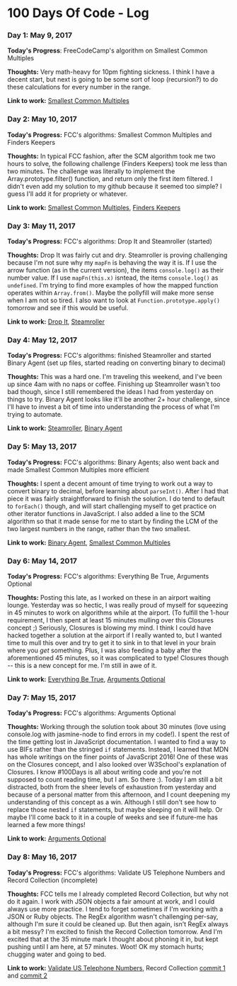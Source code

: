 # 100 Days Of Code - Log

### Day 1: May 9, 2017

**Today's Progress**: FreeCodeCamp's algorithm on Smallest Common Multiples

**Thoughts:** Very math-heavy for 10pm fighting sickness. I think I have a decent start, but next is going to be some sort of loop (recursion?) to do these calculations for every number in the range.

**Link to work:** [Smallest Common Multiples](https://github.com/krantzinator/freecodecamp-course/tree/master/fed-algorithms/smallest-common-multiple)


### Day 2: May 10, 2017

**Today's Progress:** FCC's algorithms: Smallest Common Multiples and Finders Keepers

**Thoughts:** In typical FCC fashion, after the SCM algorithm took me two hours to solve, the following challenge (Finders Keepers) took me less than two minutes. The challenge was literally to implement the Array.prototype.filter() function, and return only the first item filtered. I didn't even add my solution to my github because it seemed too simple? I guess I'll add it for propriety or whatever.

**Link to work:** [Smallest Common Multiples](https://github.com/krantzinator/freecodecamp-course/tree/master/fed-algorithms/smallest-common-multiple), [Finders Keepers](https://github.com/krantzinator/freecodecamp-course/tree/master/fed-algorithms/finders-keepers)

### Day 3: May 11, 2017

**Today's Progress:** FCC's algorithms: Drop It and Steamroller (started)

**Thoughts:** Drop It was fairly cut and dry. Steamroller is proving challenging because I'm not sure why my `mapFn` is behaving the way it is. If I use the arrow function (as in the current version), the items `console.log()` as their number value. If I use `mapFn(this.x)` isntead, the items `console.log()` as `undefined`. I'm trying to find more examples of how the mapped function operates within `Array.from()`. Maybe the pollyfill will make more sense when I am not so tired. I also want to look at `Function.prototype.apply()` tomorrow and see if this would be useful.

**Link to work:** [Drop It](https://github.com/krantzinator/freecodecamp-course/tree/master/fed-algorithms/drop-it), [Steamroller](https://github.com/krantzinator/freecodecamp-course/tree/master/fed-algorithms/steamroller)

### Day 4: May 12, 2017

**Today's Progress:** FCC's algorithms: finished Steamroller and started Binary Agent (set up files, started reading on converting binary to decimal)

**Thoughts:** This was a hard one. I'm traveling this weekend, and I've been up since 4am with no naps or coffee. Finishing up Steamroller wasn't too bad though, since I still remembered the ideas I had from yesterday on things to try. Binary Agent looks like it'll be another 2+ hour challenge, since I'll have to invest a bit of time into understanding the process of what I'm trying to automate.

**Link to work:** [Steamroller](https://github.com/krantzinator/freecodecamp-course/tree/master/fed-algorithms/steamroller), [Binary Agent](https://github.com/krantzinator/freecodecamp-course/tree/master/fed-algorithms/binary-agents)

### Day 5: May 13, 2017

**Today's Progress:** FCC's algorithms: Binary Agents; also went back and made Smallest Common Multiples more efficient

**Thoughts:** I spent a decent amount of time trying to work out a way to convert binary to decimal, before learning about `parseInt()`. After I had that piece it was fairly straightforward to finish the solution. I do tend to default to `forEach()` though, and will start challenging myself to get practice on other iterator functions in JavaScript. I also added a line to the SCM algorithm so that it made sense for me to start by finding the LCM of the two largest numbers in the range, rather than the two smallest.

**Link to work:** [Binary Agent](https://github.com/krantzinator/freecodecamp-course/tree/master/fed-algorithms/binary-agents), [Smallest Common Multiples](https://github.com/krantzinator/freecodecamp-course/tree/master/fed-algorithms/smallest-common-multiple)

### Day 6: May 14, 2017

**Today's Progress:** FCC's algorithms: Everything Be True, Arguments Optional

**Thoughts:** Posting this late, as I worked on these in an airport waiting lounge. Yesterday was so hectic, I was really proud of myself for squeezing in 45 minutes to work on algorithms while at the airport. (To fulfill the 1-hour requirement, I then spent at least 15 minutes mulling over this Closures concept ;) Seriously, Closures is blowing my mind. I think I could have hacked together a solution at the airport if I really wanted to, but I wanted time to mull this over and try to get it to sink in to that level in your brain where you _get_ something. Plus, I was also feeding a baby after the aforementioned 45 minutes, so it was complicated to type! Closures though -- this is a new concept for me. I'm still in awe of it.

**Link to work:** [Everything Be True](https://github.com/krantzinator/freecodecamp-course/tree/master/fed-algorithms/everything-be-true), [Arguments Optional](https://github.com/krantzinator/freecodecamp-course/tree/master/fed-algorithms/arguments-optional)

### Day 7: May 15, 2017

**Today's Progress:** FCC's algorithms: Arguments Optional

**Thoughts:** Working through the solution took about 30 minutes (love using console.log with jasmine-node to find errors in my code!). I spent the rest of the time getting lost in JavaScript documentation. I wanted to find a way to use BIFs rather than the stringed `if` statements. Instead, I learned that MDN has whole writings on the finer points of JavaScript 2016! One of these was on the Closures concept, and I also looked over W3School's explanation of Closures. I know \#100Days is all about writing code and you're not supposed to count reading time, but I am. So there :). Today I am still a bit distracted, both from the sheer levels of exhaustion from yesterday and because of a personal matter from this afternoon, and I count deepening my understanding of this concept as a win. Although I still don't see how to replace those nested `if` statements, but maybe sleeping on it will help. Or maybe I'll come back to it in a couple of weeks and see if future-me has learned a few more things!

**Link to work:** [Arguments Optional](https://github.com/krantzinator/freecodecamp-course/tree/master/fed-algorithms/arguments-optional)

### Day 8: May 16, 2017

**Today's Progress:** FCC's algorithms: Validate US Telephone Numbers and Record Collection (incomplete)

**Thoughts:** FCC tells me I already completed Record Collection, but why not do it again. I work with JSON objects a fair amount at work, and I could always use more practice. I tend to forget sometimes if I'm working with a JSON or Ruby objects. The RegEx algorithm wasn't challenging per-say, although I'm sure it could be cleaned up. But then again, isn't RegEx always a bit messy? I'm excited to finish the Record Collection tomorrow. And I'm excited that at the 35 minute mark I thought about phoning it in, but kept pushing until I am here, at 57 minutes. Woot! OK my stomach hurts; chugging water and going to bed.

**Link to work:** [Validate US Telephone Numbers](https://github.com/krantzinator/freecodecamp-course/commit/7ec6f2947b792cc5bfe527e98c173cc5ceefffbb), Record Collection [commit 1](https://github.com/krantzinator/freecodecamp-course/commit/96d875ba452aeb1390a703422dff3862027e8397) and [commit 2](https://github.com/krantzinator/freecodecamp-course/commit/ad2a6768bab6298b1d2fcb089dbe7362c2c08d4c)
